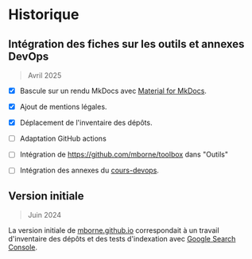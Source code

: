 # Historique

## Intégration des fiches sur les outils et annexes DevOps

> Avril 2025

* [x] Bascule sur un rendu MkDocs avec [Material for MkDocs](https://squidfunk.github.io/mkdocs-material/).
* [x] Ajout de mentions légales.
* [x] Déplacement de l'inventaire des dépôts.
* [ ] Adaptation GitHub actions
* [ ] Intégration de https://github.com/mborne/toolbox dans "Outils"
* [ ] Intégration des annexes du [cours-devops](https://mborne.github.io/cours-devops).


## Version initiale

> Juin 2024

La version initiale de [mborne.github.io](https://mborne.github.io) correspondait à un travail d'inventaire des dépôts et des tests d'indexation avec [Google Search Console](https://search.google.com/search-console/about).

